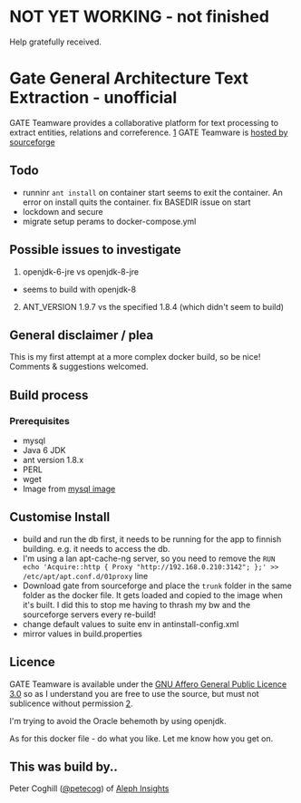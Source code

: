 # NOT YET WORKING - not finished

Help gratefully received.

# Gate General Architecture Text Extraction - unofficial

GATE Teamware provides a collaborative platform for text processing to extract entities, relations and correference. [1] GATE Teamware is [hosted by sourceforge](https://sourceforge.net/p/gate/code/HEAD/tree/teamware/trunk/)

## Todo

- runninr `ant install` on container start seems to exit the container. An error on install quits the container. fix BASEDIR issue on start
- lockdown and secure
- migrate setup perams to docker-compose.yml

## Possible issues to investigate

1. openjdk-6-jre vs openjdk-8-jre

  - seems to build with openjdk-8

2. ANT_VERSION 1.9.7 vs the specified 1.8.4 (which didn't seem to build)

## General disclaimer / plea

This is my first attempt at a more complex docker build, so be nice! Comments & suggestions welcomed.

## Build process

### Prerequisites

- mysql
- Java 6 JDK
- ant version 1.8.x
- PERL
- wget
- Image from [mysql image](https://hub.docker.com/_/mysql/)

## Customise Install

- build and run the db first, it needs to be running for the app to finnish building. e.g. it needs to access the db.
- I'm using a lan apt-cache-ng server, so you need to remove the `RUN echo 'Acquire::http { Proxy "http://192.168.0.210:3142"; };' >> /etc/apt/apt.conf.d/01proxy` line
- Download gate from sourceforge and place the `trunk` folder in the same folder as the docker file. It gets loaded and copied to the image when it's built. I did this to stop me having to thrash my bw and the sourceforge servers every re-build!
- change default values to suite env in antinstall-config.xml
- mirror values in build.properties

## Licence

GATE Teamware is available under the [GNU Affero General Public Licence 3.0](http://www.gnu.org/licenses/agpl-3.0.html) so as I understand you are free to use the source, but must not sublicence without permission [2].

I'm trying to avoid the Oracle behemoth by using openjdk.

As for this docker file - do what you like. Let me know how you get on.

## This was build by..

Peter Coghill ([@petecog](https://twitter.com/petecog)) of [Aleph Insights](www.alephinsights.com)

[1]: https://gate.ac.uk/teamware/
[2]: https://tldrlegal.com/license/gnu-general-public-license-v3-(gpl-3)
